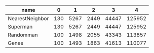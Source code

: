 |      name       |   0 |     1 |     2 |     3 |      4 |
|-----------------|-----|-------|-------|-------|--------|
| NearestNeighbor | 130 |  5267 |  2449 | 44447 | 125952 |
| Superman        | 130 |  5267 |  2449 | 44447 | 125952 |
| Randomman       | 100 |  1498 |  2055 | 43343 | 113857 |
| Genes           | 100 |  1493 |  1863 | 41613 | 110077 |